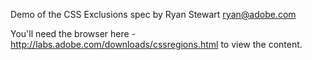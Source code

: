 Demo of the CSS Exclusions spec by Ryan Stewart
ryan@adobe.com

You'll need the browser here - http://labs.adobe.com/downloads/cssregions.html to view the content.